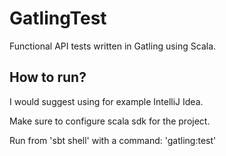 # GatlingTest
Functional API tests written in Gatling using Scala.

## How to run?

I would suggest using for example IntelliJ Idea. 

Make sure to configure scala sdk for the project.

Run from 'sbt shell' with a command: 'gatling:test'
